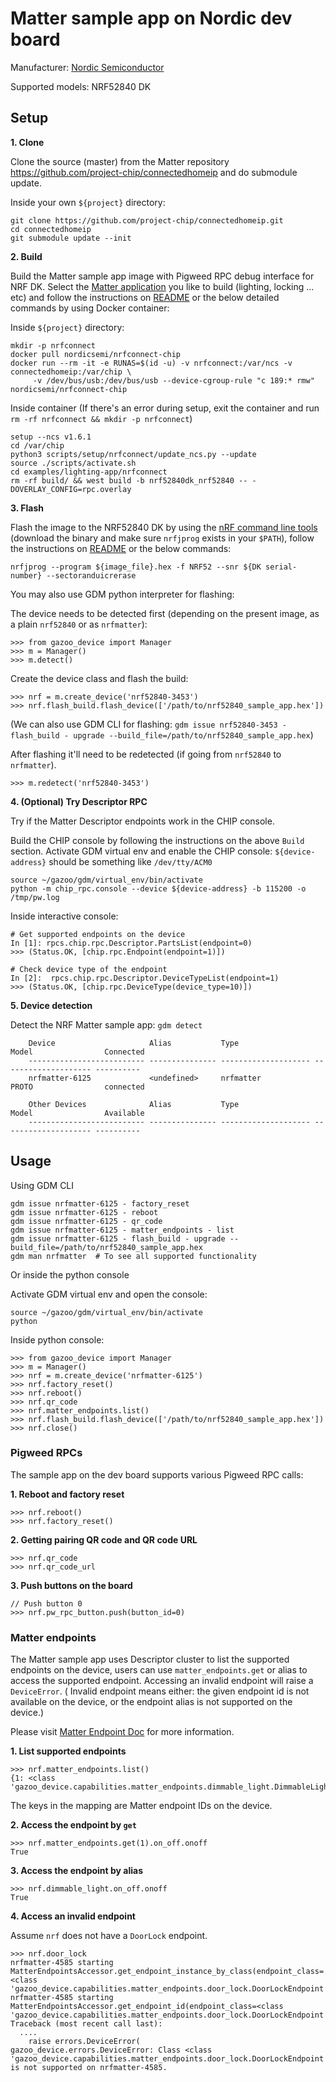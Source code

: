 # Matter sample app on Nordic dev board

Manufacturer: [Nordic Semiconductor](https://www.nordicsemi.com)

Supported models: NRF52840 DK

## Setup

**1. Clone**

Clone the source (master) from the Matter repository
https://github.com/project-chip/connectedhomeip and do submodule update.

Inside your own `${project}` directory:

```
git clone https://github.com/project-chip/connectedhomeip.git
cd connectedhomeip
git submodule update --init
```

**2. Build**

Build the Matter sample app image with Pigweed RPC debug interface for NRF DK.
Select the
[Matter application](https://github.com/project-chip/connectedhomeip/tree/master/examples)
you like to build (lighting, locking ... etc) and follow the instructions on
[README](https://github.com/project-chip/connectedhomeip/tree/master/examples/lighting-app/nrfconnect#building-with-pigweed-rpcs)
or the below detailed commands by using Docker container:

Inside `${project}` directory:

```
mkdir -p nrfconnect
docker pull nordicsemi/nrfconnect-chip
docker run --rm -it -e RUNAS=$(id -u) -v nrfconnect:/var/ncs -v connectedhomeip:/var/chip \
     -v /dev/bus/usb:/dev/bus/usb --device-cgroup-rule "c 189:* rmw" nordicsemi/nrfconnect-chip
```

Inside container (If there's an error during setup, exit the container and run
`rm -rf nrfconnect && mkdir -p nrfconnect`)

```
setup --ncs v1.6.1
cd /var/chip
python3 scripts/setup/nrfconnect/update_ncs.py --update
source ./scripts/activate.sh
cd examples/lighting-app/nrfconnect
rm -rf build/ && west build -b nrf52840dk_nrf52840 -- -DOVERLAY_CONFIG=rpc.overlay
```

**3. Flash**

Flash the image to the NRF52840 DK by using the
[nRF command line tools](https://www.nordicsemi.com/Products/Development-tools/nrf-command-line-tools/download)
(download the binary and make sure `nrfjprog` exists in your `$PATH`), follow
the instructions on
[README](https://github.com/project-chip/connectedhomeip/tree/master/examples/lighting-app/nrfconnect#flashing-and-debugging)
or the below commands:

```
nrfjprog --program ${image_file}.hex -f NRF52 --snr ${DK serial-number} --sectoranduicrerase
```

You may also use GDM python interpreter for flashing:

The device needs to be detected first (depending on the present image, as a
plain `nrf52840` or as `nrfmatter`):

```
>>> from gazoo_device import Manager
>>> m = Manager()
>>> m.detect()
```

Create the device class and flash the build:

```
>>> nrf = m.create_device('nrf52840-3453')
>>> nrf.flash_build.flash_device(['/path/to/nrf52840_sample_app.hex'])
```

(We can also use GDM CLI for flashing: `gdm issue nrf52840-3453 - flash_build -
upgrade --build_file=/path/to/nrf52840_sample_app.hex`)

After flashing it'll need to be redetected (if going from `nrf52840` to
`nrfmatter`).

```
>>> m.redetect('nrf52840-3453')
```

**4. (Optional) Try Descriptor RPC**

Try if the Matter Descriptor endpoints work in the CHIP console.

Build the CHIP console by following the instructions on the above `Build`
section. Activate GDM virtual env and enable the CHIP console:
`${device-address}` should be something like `/dev/tty/ACM0`

```
source ~/gazoo/gdm/virtual_env/bin/activate
python -m chip_rpc.console --device ${device-address} -b 115200 -o /tmp/pw.log
```

Inside interactive console:

```
# Get supported endpoints on the device
In [1]: rpcs.chip.rpc.Descriptor.PartsList(endpoint=0)
>>> (Status.OK, [chip.rpc.Endpoint(endpoint=1)])

# Check device type of the endpoint
In [2]:  rpcs.chip.rpc.Descriptor.DeviceTypeList(endpoint=1)
>>> (Status.OK, [chip.rpc.DeviceType(device_type=10)])
```

**5. Device detection**

Detect the NRF Matter sample app: `gdm detect`

```
    Device                     Alias           Type                 Model                Connected
    -------------------------- --------------- -------------------- -------------------- ----------
    nrfmatter-6125             <undefined>     nrfmatter            PROTO                connected

    Other Devices              Alias           Type                 Model                Available
    -------------------------- --------------- -------------------- -------------------- ----------
```

## Usage

Using GDM CLI

```
gdm issue nrfmatter-6125 - factory_reset
gdm issue nrfmatter-6125 - reboot
gdm issue nrfmatter-6125 - qr_code
gdm issue nrfmatter-6125 - matter_endpoints - list
gdm issue nrfmatter-6125 - flash_build - upgrade --build_file=/path/to/nrf52840_sample_app.hex
gdm man nrfmatter  # To see all supported functionality
```

Or inside the python console

Activate GDM virtual env and open the console:

```
source ~/gazoo/gdm/virtual_env/bin/activate
python
```

Inside python console:

```
>>> from gazoo_device import Manager
>>> m = Manager()
>>> nrf = m.create_device('nrfmatter-6125')
>>> nrf.factory_reset()
>>> nrf.reboot()
>>> nrf.qr_code
>>> nrf.matter_endpoints.list()
>>> nrf.flash_build.flash_device(['/path/to/nrf52840_sample_app.hex'])
>>> nrf.close()
```

### Pigweed RPCs

The sample app on the dev board supports various Pigweed RPC calls:

**1. Reboot and factory reset**

```
>>> nrf.reboot()
>>> nrf.factory_reset()
```

**2. Getting pairing QR code and QR code URL**

```
>>> nrf.qr_code
>>> nrf.qr_code_url
```

**3. Push buttons on the board**

```
// Push button 0
>>> nrf.pw_rpc_button.push(button_id=0)
```

### Matter endpoints

The Matter sample app uses Descriptor cluster to list the supported endpoints on
the device, users can use `matter_endpoints.get` or alias to access the
supported endpoint. Accessing an invalid endpoint will raise a `DeviceError`. (
Invalid endpoint means either: the given endpoint id is not available on the
device, or the endpoint alias is not supported on the device.)

Please visit [Matter Endpoint Doc](../Matter_endpoints.md) for more information.

**1. List supported endpoints**

```
>>> nrf.matter_endpoints.list()
{1: <class 'gazoo_device.capabilities.matter_endpoints.dimmable_light.DimmableLightEndpoint'>}
```

The keys in the mapping are Matter endpoint IDs on the device.

**2. Access the endpoint by `get`**

```
>>> nrf.matter_endpoints.get(1).on_off.onoff
True
```

**3. Access the endpoint by alias**

```
>>> nrf.dimmable_light.on_off.onoff
True
```

**4. Access an invalid endpoint**

Assume `nrf` does not have a `DoorLock` endpoint.

```
>>> nrf.door_lock
nrfmatter-4585 starting MatterEndpointsAccessor.get_endpoint_instance_by_class(endpoint_class=<class 'gazoo_device.capabilities.matter_endpoints.door_lock.DoorLockEndpoint'>)
nrfmatter-4585 starting MatterEndpointsAccessor.get_endpoint_id(endpoint_class=<class 'gazoo_device.capabilities.matter_endpoints.door_lock.DoorLockEndpoint'>)
Traceback (most recent call last):
  ....
    raise errors.DeviceError(
gazoo_device.errors.DeviceError: Class <class 'gazoo_device.capabilities.matter_endpoints.door_lock.DoorLockEndpoint'> is not supported on nrfmatter-4585.
```

